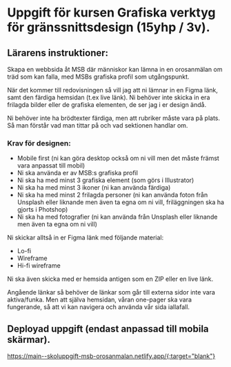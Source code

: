 # Uppgift för kursen Grafiska verktyg för gränssnittsdesign (15yhp / 3v).
## Lärarens instruktioner:

Skapa en webbsida åt MSB där människor kan lämna in en orosanmälan om träd som kan falla, med MSBs grafiska profil som utgångspunkt. 


När det kommer till redovisningen så vill jag att ni lämnar in en Figma länk, samt den färdiga hemsidan (t.ex live länk). Ni behöver inte skicka in era frilagda bilder eller de grafiska elementen, de ser jag i er design ändå.
 
Ni behöver inte ha brödtexter färdiga, men att rubriker måste vara på plats. Så man förstår vad man tittar på och vad sektionen handlar om.

 

### Krav för designen:

- Mobile first (ni kan göra desktop också om ni vill men det måste främst vara anpassat till mobil)
- Ni ska använda er av MSB:s grafiska profil
- Ni ska ha med minst 3 grafiska element (som görs i Illustrator)
- Ni ska ha med minst 3 ikoner (ni kan använda färdiga)
- Ni ska ha med minst 2 frilagda personer (ni kan använda foton från Unsplash eller liknande men även ta egna om ni vill, friläggningen ska ha gjorts i Photshop)
- Ni ska ha med fotografier (ni kan använda från Unsplash eller liknande men även ta egna om ni vill)

Ni skickar alltså in er Figma länk med följande material:
- Lo-fi
- Wireframe
- Hi-fi wireframe

Ni ska även skicka med er hemsida antigen som en ZIP eller en live länk.

Angående länkar så behöver de länkar som går till externa sidor inte vara aktiva/funka. Men att själva hemsidan, våran one-pager ska vara fungerande, så att vi kan navigera och använda vår sida iallafall.

## Deployad uppgift (endast anpassad till mobila skärmar).
https://main--skoluppgift-msb-orosanmalan.netlify.app/{:target="blank"}
